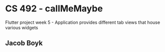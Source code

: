# CS 492 - callMeMaybe

Flutter project week 5 - Application provides different tab views that house various widgets

## Jacob Boyk
